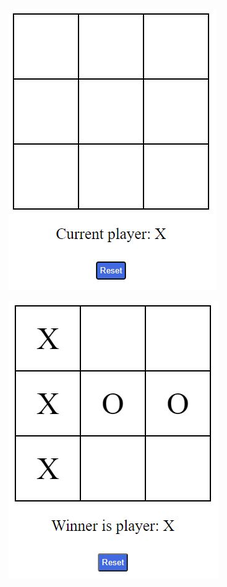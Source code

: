![Start screen](Screenshot_start.jpg "Start screen")

![Win screen](Screenshot_win.jpg "Win screen")